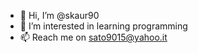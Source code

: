 - 👋 Hi, I’m @skaur90
- 👀 I’m interested in learning programming
- 📫 Reach me on sato9015@yahoo.it

<!---
skaur90/skaur90 is a ✨ special ✨ repository because its `README.md` (this file) appears on your GitHub profile.
You can click the Preview link to take a look at your changes.
--->

